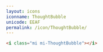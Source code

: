 ```yaml
---
layout: icons
iconname: ThoughtBubble
unicode: EEAF
permalink: /icon/ThoughtBubble/
---
```


``` html
<i class="mi mi-ThoughtBubble"></i>
```
